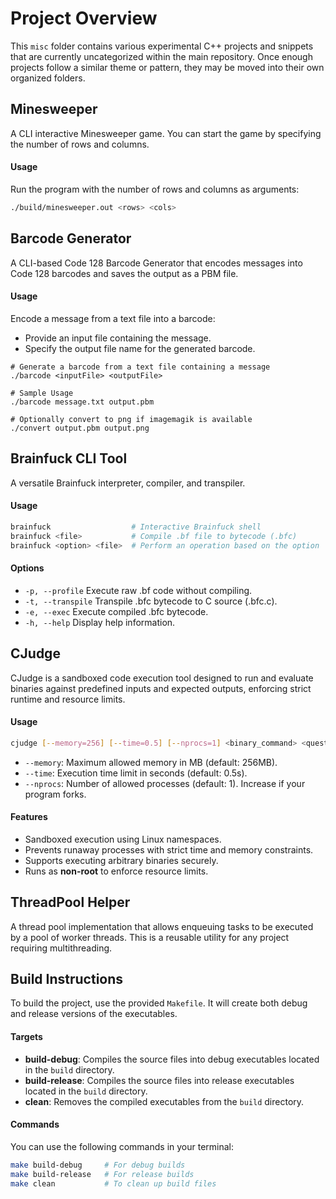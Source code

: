 # Project Overview

This `misc` folder contains various experimental C++ projects and snippets that are currently uncategorized within the main repository. Once enough projects follow a similar theme or pattern, they may be moved into their own organized folders.

## Minesweeper

A CLI interactive Minesweeper game. You can start the game by specifying the number of rows and columns.

#### Usage

Run the program with the number of rows and columns as arguments:

```bash
./build/minesweeper.out <rows> <cols>
```

## Barcode Generator

A CLI-based Code 128 Barcode Generator that encodes messages into Code 128 barcodes and saves the output as a PBM file.

#### Usage

Encode a message from a text file into a barcode:

- Provide an input file containing the message.
- Specify the output file name for the generated barcode.

```
# Generate a barcode from a text file containing a message
./barcode <inputFile> <outputFile>

# Sample Usage
./barcode message.txt output.pbm

# Optionally convert to png if imagemagik is available
./convert output.pbm output.png
```

## Brainfuck CLI Tool

A versatile Brainfuck interpreter, compiler, and transpiler.

#### Usage
```bash
brainfuck                  # Interactive Brainfuck shell
brainfuck <file>           # Compile .bf file to bytecode (.bfc)
brainfuck <option> <file>  # Perform an operation based on the option
```

#### Options
- `-p, --profile`   Execute raw .bf code without compiling.
- `-t, --transpile` Transpile .bfc bytecode to C source (.bfc.c).
- `-e, --exec`      Execute compiled .bfc bytecode.
- `-h, --help`      Display help information.

## CJudge

CJudge is a sandboxed code execution tool designed to run and evaluate binaries against predefined inputs and expected outputs, enforcing strict runtime and resource limits.  

#### **Usage**  
```bash
cjudge [--memory=256] [--time=0.5] [--nprocs=1] <binary_command> <questions_file> <answers_file>
```
- `--memory`: Maximum allowed memory in MB (default: 256MB).  
- `--time`: Execution time limit in seconds (default: 0.5s).  
- `--nprocs`: Number of allowed processes (default: 1). Increase if your program forks.  

#### **Features**  
- Sandboxed execution using Linux namespaces.  
- Prevents runaway processes with strict time and memory constraints.  
- Supports executing arbitrary binaries securely.  
- Runs as **non-root** to enforce resource limits.

## ThreadPool Helper

A thread pool implementation that allows enqueuing tasks to be executed by a pool of worker threads. This is a reusable utility for any project requiring multithreading.

## Build Instructions

To build the project, use the provided `Makefile`. It will create both debug and release versions of the executables.

#### Targets

- **build-debug**: Compiles the source files into debug executables located in the `build` directory.
- **build-release**: Compiles the source files into release executables located in the `build` directory.
- **clean**: Removes the compiled executables from the `build` directory.

#### Commands

You can use the following commands in your terminal:

```bash
make build-debug     # For debug builds
make build-release   # For release builds
make clean           # To clean up build files
```
